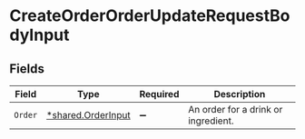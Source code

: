 # CreateOrderOrderUpdateRequestBodyInput


## Fields

| Field                                                   | Type                                                    | Required                                                | Description                                             |
| ------------------------------------------------------- | ------------------------------------------------------- | ------------------------------------------------------- | ------------------------------------------------------- |
| `Order`                                                 | [*shared.OrderInput](../../models/shared/orderinput.md) | :heavy_minus_sign:                                      | An order for a drink or ingredient.                     |
